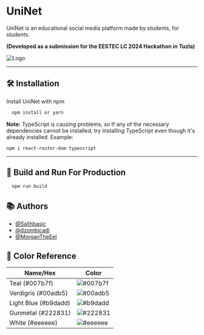 
# UniNet

UniNet is an educational social media platform made by students, for students. 

**(Developed as a submission for the EESTEC LC 2024 Hackathon in Tuzla)**



![Logo](https://media.discordapp.net/attachments/1293925490746331158/1299649912987848704/logo.png?ex=671df8cd&is=671ca74d&hm=5597285b10b853a6fc4d42897318a77ad38c160a947331499b3d497a68561b3e&=&format=webp&quality=lossless&width=963&height=323)

---
## 🛠 Installation

Install UniNet with npm

```bash
  npm install or yarn
```

**Note:** TypeScript is causing problems, so If any of the necessary dependencies cannot be installed, try installing TypeScript even though it's already installed.
Example:
```
npm i react-router-dom typescript
```

---   
## 🚀 Build and Run For Production

```bash
  npm run build
```
## 📚 Authors

- [@Salihbasic](https://github.com/Salihbasic)
- [@dzombicadi](https://github.com/dzombicadi)
- [@MorganTheEel](https://github.com/MorganTheEel)


## 🎨 Color Reference

| Name/Hex             | Color                                                                |
| ----------------- | ------------------------------------------------------------------ |
| Teal (#007b7f) | ![#007b7f](https://via.placeholder.com/10/007b7f?text=+) |
| Verdigris (#00adb5) | ![#00adb5](https://via.placeholder.com/10/00adb5?text=+) |
| Light Blue (#b9dadd) | ![#b9dadd](https://via.placeholder.com/10/b9dadd?text=+) |
| Gunmetal (#222831) | ![#222831](https://via.placeholder.com/10/#222831?text=+) |
| White (#eeeeee) | ![#eeeeee](https://via.placeholder.com/10/eeeeee?text=+) |


